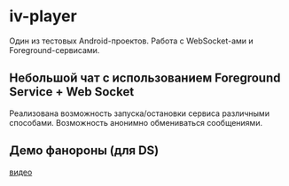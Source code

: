 # iv-player
Один из тестовых Android-проектов. Работа с WebSocket-ами и Foreground-сервисами.

## Небольшой чат с использованием **Foreground Service + Web Socket**
Реализована возможность запуска/остановки сервиса различными способами. Возможность анонимно обмениваться сообщениями.

## Демо фанороны (для DS)
[видео](https://youtu.be/thx8PPC6_hE)
